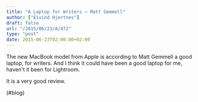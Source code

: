 ```yaml
---
title: "A Laptop for Writers – Matt Gemmell"
author: ["Eivind Hjertnes"]
draft: false
url: "/2015/06/23/A/472"
type: "post"
date: 2015-06-23T02:00:00+02:00
---
```


The new MacBook model from Apple is according to Matt Gemmell a good
laptop, for writers. And I think it could have been a good laptop for
me, haven't it been for Lightroom.

It is a very good review.

(#blog)
